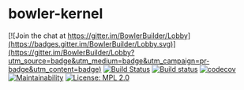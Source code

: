 # bowler-kernel

[![Join the chat at https://gitter.im/BowlerBuilder/Lobby](https://badges.gitter.im/BowlerBuilder/Lobby.svg)](https://gitter.im/BowlerBuilder/Lobby?utm_source=badge&utm_medium=badge&utm_campaign=pr-badge&utm_content=badge)
[![Build Status](https://travis-ci.org/CommonWealthRobotics/BowlerKernel.svg?branch=master)](https://travis-ci.org/CommonWealthRobotics/BowlerKernel)
[![Build status](https://ci.appveyor.com/api/projects/status/pk5bj55l2emd3e9x/branch/master?svg=true)](https://ci.appveyor.com/project/Octogonapus/bowlerkernel/branch/master)
[![codecov](https://codecov.io/gh/CommonWealthRobotics/BowlerKernel/branch/master/graph/badge.svg)](https://codecov.io/gh/CommonWealthRobotics/BowlerKernel)
[![Maintainability](https://api.codeclimate.com/v1/badges/b1fd645b72cd625f9cc6/maintainability)](https://codeclimate.com/github/CommonWealthRobotics/BowlerKernel/maintainability)
[![License: MPL 2.0](https://img.shields.io/badge/License-MPL%202.0-brightgreen.svg)](https://opensource.org/licenses/MPL-2.0)
